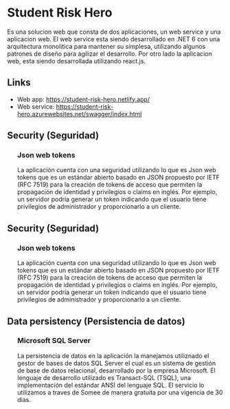 # Student Risk Hero
Es una solucion web que consta de dos aplicaciones, un web service y una aplicacion web. El web service esta siendo desarrollado en .NET 6 con una arquitectura monolitica para mantener su simplesa, utilizando algunos patrones de diseño para agilizar el desarrollo. Por otro lado la aplicacion web, esta siendo desarrollada utilizando react.js.

## Links
- Web app: https://student-risk-hero.netlify.app/
- Web service: https://student-risk-hero.azurewebsites.net/swagger/index.html

<h2>Security (Seguridad)</h2>
<ul>
  <h3>Json web tokens</h3> 
  <p>
    La aplicación cuenta con una seguridad utilizando lo que es Json web tokens que es un estándar abierto basado en JSON propuesto por IETF (RFC 7519) para la creación de tokens de acceso que permiten la propagación de identidad y privilegios o claims en inglés. Por ejemplo, un servidor podría generar un token indicando que el usuario tiene privilegios de administrador y proporcionarlo a un cliente.
  <p>
</ul>

<h2>Security (Seguridad)</h2>
<ul>
  <h3>Json web tokens</h3> 
  <p>
    La aplicación cuenta con una seguridad utilizando lo que es Json web tokens que es un estándar abierto basado en JSON propuesto por IETF (RFC 7519) para la creación de tokens de acceso que permiten la propagación de identidad y privilegios o claims en inglés. Por ejemplo, un servidor podría generar un token indicando que el usuario tiene privilegios de administrador y proporcionarlo a un cliente.
  <p>
</ul>

<h2>Data persistency (Persistencia de datos)</h2>
<ul>
  <h3>Microsoft SQL Server</h3> 
  <p>
    La persistencia de datos en la aplicación la manejamos utiliznado el gestor de bases de datos SQL Server el cual es un sistema de gestión de base de datos relacional, desarrollado por la empresa Microsoft. El lenguaje de desarrollo utilizado es Transact-SQL (TSQL), una implementación del estándar ANSI del lenguaje SQL. El servicio lo utilizamos a traves de Somee de manera gratuita por una vigencia de 30 dias.
  </p>
  
</ul>
